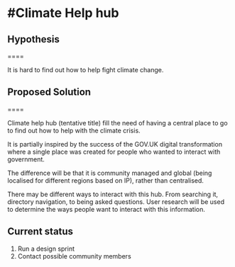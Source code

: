 #Climate Help hub
====

## Hypothesis
====

It is hard to find out how to help fight climate change.

## Proposed Solution
====

Climate help hub (tentative title) fill the need of having a central place to go to find out how to help with the climate crisis.

It is partially inspired by the success of the GOV.UK digital transformation where a single place was created for people who wanted to interact with government.

The difference will be that it is community managed and global (being localised for different regions based on IP), rather than centralised.

There may be different ways to interact with this hub. From searching it, directory navigation, to being asked questions. User research will be used to determine the ways people want to interact with this information.

## Current status 

1. Run a design sprint
2. Contact possible community members
